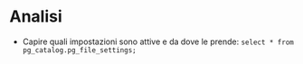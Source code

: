 # Analisi
* Capire quali impostazioni sono attive e da dove le prende: `select * from pg_catalog.pg_file_settings;`